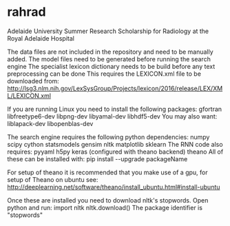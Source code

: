 # rahrad
Adelaide University Summer Research Scholarship for Radiology at the Royal Adelaide Hospital

The data files are not included in the repository and need to be manually added.
The model files need to be generated before running the search engine
The specialist lexicon dictionary needs to be build before any text preprocessing can be done
  This requires the LEXICON.xml file to be downloaded from:
    http://lsg3.nlm.nih.gov/LexSysGroup/Projects/lexicon/2016/release/LEX/XML/LEXICON.xml

If you are running Linux you need to install the following packages:
  gfortran
  libfreetype6-dev
  libpng-dev
  libyamal-dev
  libhdf5-dev
You may also want:
  liblapack-dev
  libopenblas-dev

The search engine requires the following python dependencies:
  numpy
  scipy
  cython
  statsmodels
  gensim
  nltk
  matplotlib
  sklearn
The RNN code also requires:
  pyyaml
  h5py
  keras (configured with theano backend)
  theano
All of these can be installed with:
  pip install --upgrade packageName

For setup of theano it is recommended that you make use of a gpu, for setup of Theano on ubuntu see:
  http://deeplearning.net/software/theano/install_ubuntu.html#install-ubuntu

Once these are installed you need to download nltk's stopwords.
Open python and run:
  import nltk
  nltk.download()
The package identifier is "stopwords"
